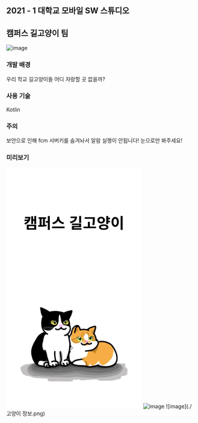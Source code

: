 ## 2021 - 1 대학교 모바일 SW 스튜디오
## 캠퍼스 길고양이 팀
![image](https://user-images.githubusercontent.com/52690419/112317412-5e2cd180-8cef-11eb-9c2f-d9d4dc791271.png)


### 개발 배경
우리 학교 길고양이들 어디 자랑할 곳 없을까?


### 사용 기술
Kotlin


### 주의
보안으로 인해 fcm 서버키를 숨겨놔서 알람 실행이 안됩니다! 눈으로만 봐주세요!

### 미리보기
![image](./인트로.png)
![image](./캣스타그램.png)
![image](./고양이 정보.png)

